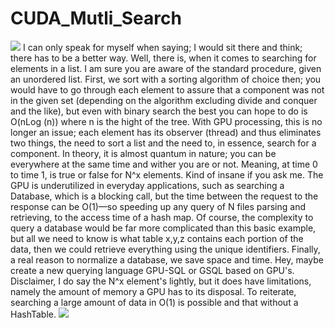 # CUDA_Mutli_Search
<img src="https://fedigital.org/wp-content/uploads/2020/07/nvidia.jpg">
I can only speak for myself when saying; I would sit there and think; there has to be a better way. Well, there is, when it comes to searching for elements in a list.  I am sure you are aware of the standard procedure, given an unordered list. First, we sort with a sorting algorithm of choice then; you would have to go through each element to assure that a component was not in the given set (depending on the algorithm excluding divide and conquer and the like), but even with binary search the best you can hope to do is O(nLog (n)) where n is the hight of the tree. With GPU processing, this is no longer an issue; each element has its observer (thread) and thus eliminates two things, the need to sort a list and the need to, in essence, search for a component. In theory, it is almost quantum in nature; you can be everywhere at the same time and wither you are or not. Meaning, at time 0 to time 1, is true or false for N^x elements. Kind of insane if you ask me.
The GPU is underutilized in everyday applications, such as searching a Database, which is a blocking call, but the time between the request to the response can be O(1)—so speeding up any query of N files parsing and retrieving, to the access time of a hash map. Of course, the complexity to query a database would be far more complicated than this basic example, but all we need to know is what table x,y,z contains each portion of the data, then we could retrieve everything using the unique identifiers. Finally, a real reason to normalize a database, we save space and time. Hey, maybe create a new querying language GPU-SQL or GSQL  based on GPU's. 
Disclaimer, I do say the N^x element's lightly, but it does have limitations, namely the amount of memory a GPU has to its disposal. To reiterate, searching a large amount of data in O(1) is possible and that without a HashTable.
<img src="https://fedigital.org/wp-content/uploads/2020/07/NVIDIA.png">
